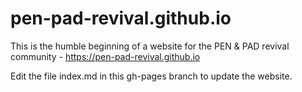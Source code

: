 # pen-pad-revival.github.io

This is the humble beginning of a website for the PEN &amp; PAD revival community - https://pen-pad-revival.github.io

Edit the file index.md in this gh-pages branch to update the website.
